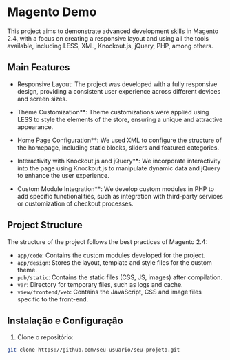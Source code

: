 # Magento Demo

This project aims to demonstrate advanced development skills in Magento 2.4, with a focus on creating a responsive layout and using all the tools available, including LESS, XML, Knockout.js, jQuery, PHP, among others.

## Main Features

- Responsive Layout: The project was developed with a fully responsive design, providing a consistent user experience across different devices and screen sizes.

- Theme Customization**: Theme customizations were applied using LESS to style the elements of the store, ensuring a unique and attractive appearance.

- Home Page Configuration**: We used XML to configure the structure of the homepage, including static blocks, sliders and featured categories.

- Interactivity with Knockout.js and jQuery**: We incorporate interactivity into the page using Knockout.js to manipulate dynamic data and jQuery to enhance the user experience.

- Custom Module Integration**: We develop custom modules in PHP to add specific functionalities, such as integration with third-party services or customization of checkout processes.

## Project Structure

The structure of the project follows the best practices of Magento 2.4:

- `app/code`: Contains the custom modules developed for the project.
- `app/design`: Stores the layout, template and style files for the custom theme.
- `pub/static`: Contains the static files (CSS, JS, images) after compilation.
- `var`: Directory for temporary files, such as logs and cache.
- `view/frontend/web`: Contains the JavaScript, CSS and image files specific to the front-end.

## Instalação e Configuração

1. Clone o repositório:

```bash
git clone https://github.com/seu-usuario/seu-projeto.git
```